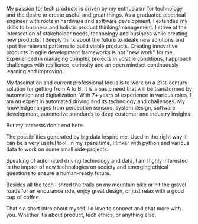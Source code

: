 My passion for tech products is driven by my enthusiasm for technology and the desire to create useful and great things. As a graduated electrical engineer with roots in hardware and software development, I extended my skills to business and holistic product thinking/management. I strive at the intersection of stakeholder needs, technology and business while creating new products. I deeply think about the future to ideate new solutions and spot the relevant patterns to build viable products.
Creating innovative products in agile development frameworks is not "new work" for me. Experienced in managing complex projects in volatile conditions, I approach challenges with resilience, curiosity and an open mindset continuously learning and improving.

My fascination and current professional focus is to work on a 21st-century solution for getting from A to B. It is a basic need that will be transformed by automation and digitalization. With 7+ years of experience in various roles, I am an expert in automated driving and its technology and challenges. My knowledge ranges from perception sensors, system design, software development, automotive standards to deep customer and industry insights.

But my interests don't end here.

The possibilities generated by big data inspire me. Used in the right way it can be a very useful tool. In my spare time, I tinker with python and various data to work on some small side-projects.

Speaking of automated driving technology and data, I am highly interested in the impact of new technologies on society and emerging ethical questions to ensure a human-ready future.

Besides all the tech I shred the trails on my mountain bike or hit the gravel roads for an endurance ride, enjoy great design, or just relax with a good cup of coffee.

That's a short intro about myself. I’d love to connect and chat more with you. Whether it’s about product, tech ethics, or anything else.
